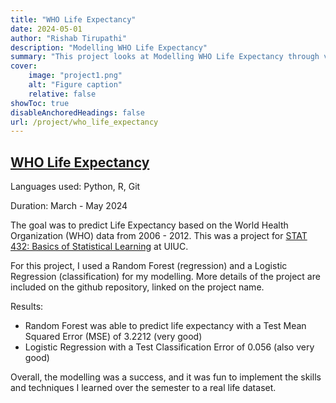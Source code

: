 ```yaml
---
title: "WHO Life Expectancy"
date: 2024-05-01
author: "Rishab Tirupathi"
description: "Modelling WHO Life Expectancy" 
summary: "This project looks at Modelling WHO Life Expectancy through various statistical learning methods. " 
cover:
    image: "project1.png"
    alt: "Figure caption"
    relative: false
showToc: true
disableAnchoredHeadings: false
url: /project/who_life_expectancy
---
```

## [WHO Life Expectancy](https://github.com/rishab-t0910/who_life_expectancy)
Languages used: Python, R, Git

Duration: March - May 2024

The goal was to predict Life Expectancy based on the World Health Organization (WHO) data from 2006 - 2012. This was a project for [STAT 432: Basics of Statistical Learning](https://courses.illinois.edu/schedule/2024/spring/STAT/432) at UIUC. 

For this project, I used a Random Forest (regression) and a Logistic Regression (classification) for my modelling. More details of the project are included on the github repository, linked on the project name.

Results:
- Random Forest was able to predict life expectancy with a Test Mean Squared Error (MSE) of 3.2212 (very good)
- Logistic Regression with a Test Classification Error of 0.056 (also very good)

Overall, the modelling was a success, and it was fun to implement the skills and techniques I learned over the semester to a real life dataset. 
